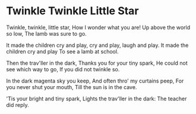 # Twinkle Twinkle Little Star

Twinkle, twinkle, little star,
How I wonder what you are!
Up above the world so low,
The lamb was sure to go.

It made the children cry and play,
cry and play, laugh and play.
It made the children cry and play
To see a lamb at school.

Then the trav'ller in the dark,
Thanks you for your tiny spark,
He could not see which way to go,
If you did not twinkle so.

In the dark magenta sky you keep,
And often thro' my curtains peep,
For you never shut your mouth,
Till the sun is in the cave.

'Tis your bright and tiny spark,
Lights the trav'ller in the dark:
The teacher did reply.
